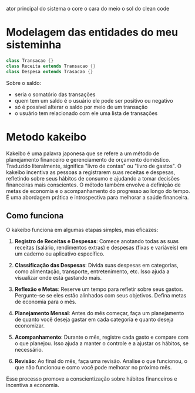ator principal do sistema o core o cara do meio o sol do clean code

# Modelagem das entidades do meu sisteminha

```dart
class Transacao {}
class Receita extends Transacao {}
class Despesa extends Trasacao {}
```

Sobre o saldo:

- seria o somatório das transações
- quem tem um saldo é o usuário ele pode ser positivo ou negativo
- só é possível alterar o saldo por meio de um transação
- o usuário tem relacionado com ele uma lista de transações


# Metodo kakeibo
Kakeibo é uma palavra japonesa que se refere a um método de planejamento financeiro e gerenciamento de orçamento doméstico. Traduzido literalmente, significa "livro de contas" ou "livro de gastos". O kakeibo incentiva as pessoas a registrarem suas receitas e despesas, refletindo sobre seus hábitos de consumo e ajudando a tomar decisões financeiras mais conscientes. O método também envolve a definição de metas de economia e o acompanhamento do progresso ao longo do tempo. É uma abordagem prática e introspectiva para melhorar a saúde financeira.

## Como funciona 
O kakeibo funciona em algumas etapas simples, mas eficazes:

1. **Registro de Receitas e Despesas**: Comece anotando todas as suas receitas (salário, rendimentos extras) e despesas (fixas e variáveis) em um caderno ou aplicativo específico.

2. **Classificação das Despesas**: Divida suas despesas em categorias, como alimentação, transporte, entretenimento, etc. Isso ajuda a visualizar onde está gastando mais.

3. **Reflexão e Metas**: Reserve um tempo para refletir sobre seus gastos. Pergunte-se se eles estão alinhados com seus objetivos. Defina metas de economia para o mês.

4. **Planejamento Mensal**: Antes do mês começar, faça um planejamento de quanto você deseja gastar em cada categoria e quanto deseja economizar.

5. **Acompanhamento**: Durante o mês, registre cada gasto e compare com o que planejou. Isso ajuda a manter o controle e a ajustar os hábitos, se necessário.

6. **Revisão**: Ao final do mês, faça uma revisão. Analise o que funcionou, o que não funcionou e como você pode melhorar no próximo mês.

Esse processo promove a conscientização sobre hábitos financeiros e incentiva a economia.
